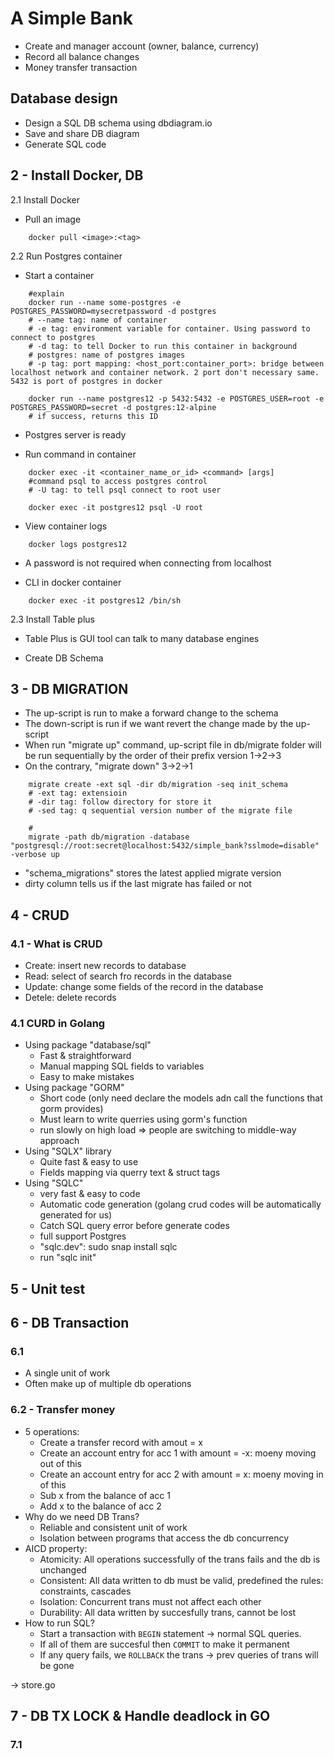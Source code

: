 # A Simple Bank

- Create and manager account (owner, balance, currency)
- Record all balance changes
- Money transfer transaction

## Database design

- Design a SQL DB schema using dbdiagram.io
- Save and share DB diagram
- Generate SQL code

## 2 - Install Docker, DB

2.1 Install Docker

- Pull an image

```shell
    docker pull <image>:<tag>
```

2.2 Run Postgres container

- Start a container

```shell
    #explain
    docker run --name some-postgres -e POSTGRES_PASSWORD=mysecretpassword -d postgres
    # --name tag: name of container
    # -e tag: environment variable for container. Using password to connect to postgres
    # -d tag: to tell Docker to run this container in background
    # postgres: name of postgres images
    # -p tag: port mapping: <host_port:container_port>: bridge between localhost network and container network. 2 port don't necessary same. 5432 is port of postgres in docker

    docker run --name postgres12 -p 5432:5432 -e POSTGRES_USER=root -e POSTGRES_PASSWORD=secret -d postgres:12-alpine
    # if success, returns this ID
```

- Postgres server is ready

- Run command in container

```shell
    docker exec -it <container_name_or_id> <command> [args]
    #command psql to access postgres control
    # -U tag: to tell psql connect to root user

    docker exec -it postgres12 psql -U root
```

- View container logs

```shell
    docker logs postgres12
```

- A password is not required when connecting from localhost

- CLI in docker container

```shell
    docker exec -it postgres12 /bin/sh
```

2.3 Install Table plus

- Table Plus is GUI tool can talk to many database engines

- Create DB Schema

## 3 - DB MIGRATION

- The up-script is run to make a forward change to the schema
- The down-script is run if we want revert the change made by the up-script
- When run "migrate up" command, up-script file in db/migrate folder will be run sequentially by the order of their prefix version 1->2->3
- On the contrary, "migrate down" 3->2->1

```shell
    migrate create -ext sql -dir db/migration -seq init_schema
    # -ext tag: extensioin
    # -dir tag: follow directory for store it
    # -sed tag: q sequential version number of the migrate file
```

```shell
    #
   	migrate -path db/migration -database "postgresql://root:secret@localhost:5432/simple_bank?sslmode=disable" -verbose up
```

- "schema_migrations" stores the latest applied migrate version
- dirty column tells us if the last migrate has failed or not

## 4 - CRUD

### 4.1 - What is CRUD

- Create: insert new records to database
- Read: select of search fro records in the database
- Update: change some fields of the record in the database
- Detele: delete records

### 4.1 CURD in Golang
- Using package "database/sql"
    - Fast & straightforward
    - Manual mapping SQL fields to variables
    - Easy to make mistakes
- Using package "GORM"
    - Short code (only need declare the models adn call the functions that gorm provides)
    - Must learn  to write querries using gorm's function
    - run slowly on high load
=> people are switching to middle-way approach
- Using "SQLX" library
    - Quite fast & easy to use
    - Fields mapping via querry text & struct tags
- Using "SQLC"
    - very fast & easy to code
    - Automatic code generation (golang crud codes will be automatically generated for us)
    - Catch SQL query error before generate codes
    - full support Postgres
    - "sqlc.dev": sudo snap install sqlc
    - run "sqlc init"

## 5 - Unit test 

## 6 - DB Transaction

### 6.1 
- A single unit of work
- Often make up of multiple db operations

### 6.2 - Transfer money

- 5 operations:
    - Create a transfer record with amout = x
    - Create an account entry for acc 1 with amount = -x: moeny moving out of this
    - Create an account entry for acc 2 with amount = x: moeny moving in of this
    - Sub x from the balance of acc 1
    - Add x to the balance of acc 2
- Why do we need DB Trans?
    - Reliable and consistent unit of work
    - Isolation between programs that access the db concurrency
- AICD property:
    - Atomicity: All operations successfully of the trans fails and the db is unchanged
    - Consistent: All data written to db must be valid, predefined the rules: constraints, cascades
    - Isolation: Concurrent trans must not affect each other
    - Durability: All data written by succesfully trans, cannot be lost
- How to run SQL?
    - Start a transaction with `BEGIN` statement -> normal SQL queries. 
    - If all of them are succesful then `COMMIT` to make it permanent
    - If any query fails, we `ROLLBACK` the trans -> prev queries of trans will be gone
    
-> store.go

## 7 - DB TX LOCK & Handle deadlock in GO

### 7.1 